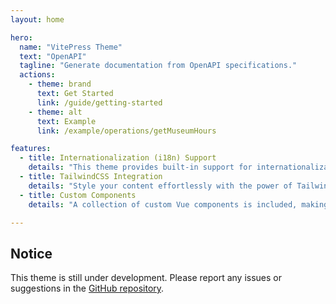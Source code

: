 ```yaml
---
layout: home

hero:
  name: "VitePress Theme"
  text: "OpenAPI"
  tagline: "Generate documentation from OpenAPI specifications."
  actions:
    - theme: brand
      text: Get Started
      link: /guide/getting-started
    - theme: alt
      text: Example
      link: /example/operations/getMuseumHours

features:
  - title: Internationalization (i18n) Support
    details: "This theme provides built-in support for internationalization using VueI18n. Easily configure multiple languages for your documentation."
  - title: TailwindCSS Integration
    details: "Style your content effortlessly with the power of TailwindCSS, which is seamlessly integrated into the theme."
  - title: Custom Components
    details: "A collection of custom Vue components is included, making it easy to extend and customize your documentation."

---
```


## Notice

This theme is still under development. Please report any issues or suggestions in the [GitHub repository](https://github.com/enzonotario/vitepress-theme-openapi/issues).
